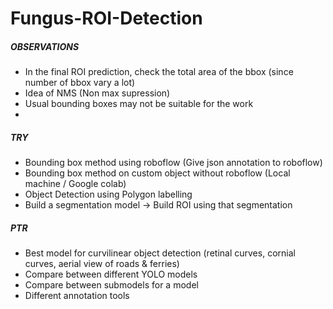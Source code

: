 # Fungus-ROI-Detection

##### OBSERVATIONS #####

- In the final ROI prediction, check the total area of the bbox (since number of bbox vary a lot)
- Idea of NMS (Non max supression)
- Usual bounding boxes may not be suitable for the work
-



##### TRY #####

- Bounding box method using roboflow (Give json annotation to roboflow)
- Bounding box method on custom object without roboflow (Local machine / Google colab)
- Object Detection using Polygon labelling
- Build a segmentation model -> Build ROI using that segmentation



##### PTR #####

- Best model for curvilinear object detection (retinal curves, cornial curves, aerial view of roads & ferries)
- Compare between different YOLO models
- Compare between submodels for a model 
- Different annotation tools
